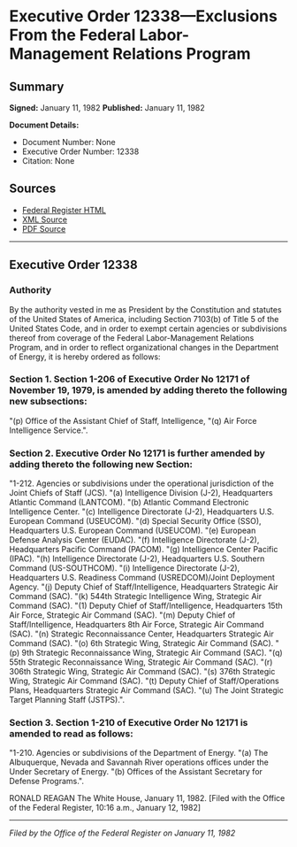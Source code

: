 # Executive Order 12338—Exclusions From the Federal Labor- Management Relations Program

## Summary

**Signed:** January 11, 1982
**Published:** January 11, 1982

**Document Details:**
- Document Number: None
- Executive Order Number: 12338
- Citation: None

## Sources
- [Federal Register HTML](https://www.presidency.ucsb.edu/documents/executive-order-12338-exclusions-from-the-federal-labor-management-relations-program)
- [XML Source](None)
- [PDF Source](None)

---

## Executive Order 12338

### Authority

By the authority vested in me as President by the Constitution and statutes of the United States of America, including Section 7103(b) of Title 5 of the United States Code, and in order to exempt certain agencies or subdivisions thereof from coverage of the Federal Labor-Management Relations Program, and in order to reflect organizational changes in the Department of Energy, it is hereby ordered as follows:
### Section 1. Section 1-206 of Executive Order No 12171 of November 19, 1979, is amended by adding thereto the following new subsections:

"(p) Office of the Assistant Chief of Staff, Intelligence, "(q) Air Force Intelligence Service.".

### Section 2. Executive Order No 12171 is further amended by adding thereto the following new Section:

"1-212. Agencies or subdivisions under the operational jurisdiction of the Joint Chiefs of Staff (JCS).
"(a) Intelligence Division (J-2), Headquarters Atlantic Command (LANTCOM).
"(b) Atlantic Command Electronic Intelligence Center.
"(c) Intelligence Directorate (J-2), Headquarters U.S. European Command (USEUCOM).
"(d) Special Security Office (SSO), Headquarters U.S. European Command (USEUCOM).
"(e) European Defense Analysis Center (EUDAC).
"(f) Intelligence Directorate (J-2), Headquarters Pacific Command (PACOM).
"(g) Intelligence Center Pacific (IPAC).
"(h) Intelligence Directorate (J-2), Headquarters U.S. Southern Command (US-SOUTHCOM).
"(i) Intelligence Directorate (J-2), Headquarters U.S. Readiness Command (USREDCOM)/Joint Deployment Agency.
"(j) Deputy Chief of Staff/Intelligence, Headquarters Strategic Air Command (SAC).
"(k) 544th Strategic Intelligence Wing, Strategic Air Command (SAC).
"(1) Deputy Chief of Staff/Intelligence, Headquarters 15th Air Force, Strategic Air Command (SAC).
"(m) Deputy Chief of Staff/Intelligence, Headquarters 8th Air Force, Strategic Air Command (SAC).
"(n) Strategic Reconnaissance Center, Headquarters Strategic Air Command (SAC).
"(o) 6th Strategic Wing, Strategic Air Command (SAC).
"(p) 9th Strategic Reconnaissance Wing, Strategic Air Command (SAC).
"(q) 55th Strategic Reconnaissance Wing, Strategic Air Command (SAC).
"(r) 306th Strategic Wing, Strategic Air Command (SAC).
"(s) 376th Strategic Wing, Strategic Air Command (SAC).
"(t) Deputy Chief of Staff/Operations Plans, Headquarters Strategic Air Command (SAC).
"(u) The Joint Strategic Target Planning Staff (JSTPS).".

### Section 3. Section 1-210 of Executive Order No 12171 is amended to read as follows:

"1-210. Agencies or subdivisions of the Department of Energy.
"(a) The Albuquerque, Nevada and Savannah River operations offices under the Under Secretary of Energy.
"(b) Offices of the Assistant Secretary for Defense Programs.".

RONALD REAGAN
The White House,
January 11, 1982.
[Filed with the Office of the Federal Register, 10:16 a.m., January 12, 1982]

---

*Filed by the Office of the Federal Register on January 11, 1982*
